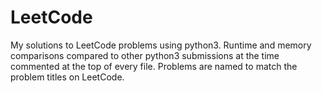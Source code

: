 # LeetCode
My solutions to LeetCode problems using python3. Runtime and memory comparisons compared to other python3 submissions at the time commented at the top of every file. Problems are named to match the problem titles on LeetCode. 
